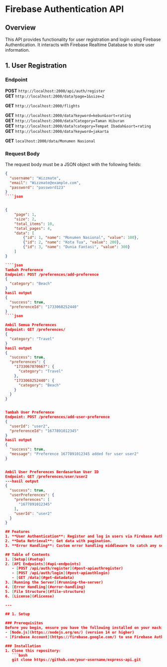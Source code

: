 # Firebase Authentication API

## Overview

This API provides functionality for user registration and login using Firebase Authentication. It interacts with Firebase Realtime Database to store user information.

## 1. User Registration

### Endpoint

**POST** `http://localhost:2000/api/auth/register` </br>
**GET** `http://localhost:2000/data?page=1&size=2` </br>

**GET** `http://localhost:2000/flights` </br>

**GET** `http://localhost:2000/data?keyword=kebun&sort=rating` </br>
**GET** `http://localhost:2000/data?Category=Taman Hiburan` </br>
**GET** `http://localhost:2000/data?category=Tempat Ibadah&sort=rating` </br>
**GET** `http://localhost:2000/data?keyword=jakarta` </br>

**GET** `localhost:2000/data/Monumen Nasional` </br>

### Request Body

The request body must be a JSON object with the following fields:

`````json
{
  "username": "Wizzmate",
  "email": "Wizzmate@example.com",
  "password": "password123"
}
````json


{
    "page": 1,
    "size": 2,
    "total_items": 10,
    "total_pages": 4,
    "data": [
        {"id": 1, "name": "Monumen Nasional", "value": 100},
        {"id": 2, "name": "Kota Tua", "value": 200},
        {"id": 3, "name": "Dunia Fantasi", "value": 300}
    ]
}

````json
Tambah Preference
Endpoint: POST /preferences/add-preference
{
  "category": "Beach"
}
hasil output
{
  "success": true,
  "preferenceId": "1733068252440"
}
````json

Ambil Semua Preferences
Endpoint: GET /preferences/
{
  "category": "Travel"
}
hasil output
{
  "success": true,
  "preferences": {
    "1733067870667": {
      "category": "Travel"
    },
    "1733068252440": {
      "category": "Beach"
    }
  }
}


Tambah User Preference
Endpoint: POST /preferences/add-user-preference
{
  "userId": "user2",
  "preferenceId": "1677891012345"
}
hasil output
{
  "success": true,
  "message": "Preference 1677891012345 added for user user2"
}


Ambil User Preferences Berdasarkan User ID
Endpoint: GET /preferences/user/user2
---hasil output
{
  "success": true,
  "userPreferences": {
    "preferences": [
      "1677891012345"
    ],
    "userId": "user2"
  }
}

## Features
1. **User Authentication**: Register and log in users via Firebase Authentication.
2. **Data Retrieval**: Get data with pagination.
3. **Error Handling**: Custom error handling middleware to catch any server-side errors.

## Table of Contents
1. [Setup](#setup)
2. [API Endpoints](#api-endpoints)
   - [POST /api/auth/register](#post-apiauthregister)
   - [POST /api/auth/login](#post-apiauthlogin)
   - [GET /data](#get-datadata)
3. [Running the Server](#running-the-server)
4. [Error Handling](#error-handling)
5. [File Structure](#file-structure)
6. [License](#license)

---

## 1. Setup

### Prerequisites
Before you begin, ensure you have the following installed on your machine:
- [Node.js](https://nodejs.org/en/) (version 14 or higher)
- [Firebase Account](https://firebase.google.com/) to use Firebase Authentication.

### Installation
1. Clone this repository:
   ```bash
   git clone https://github.com/your-username/express-api.git
`````
